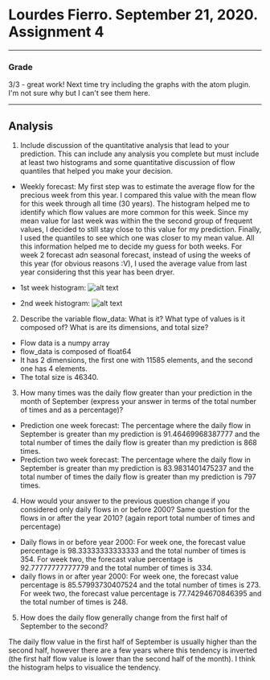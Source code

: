 # Lourdes Fierro. September 21, 2020. Assignment 4
___
### Grade
3/3 - great work! Next time try including the graphs with the atom plugin. I'm not sure why but I can't see them here.  
___

## Analysis
1. Include discussion of the quantitative analysis that lead to your prediction. This can include any analysis you complete but must include at least two histograms and some quantitative discussion of flow quantiles that helped you make your decision.
- Weekly forecast: My first step was to estimate the average flow for the precious week from this year. I compared this value with the  mean flow for this week through all time (30 years). The histogram helped me to identify which flow values are more common for this week. Since my mean value for last week was within the the second group of frequent values, I decided to still stay close to this value for my prediction. Finally, I used the quantiles to see which one was closer to my mean value. All this information helped me to decide my guess for both weeks. For week 2 forecast adn seasonal forecast, instead of using the weeks of this year (for obvious reasons :V), I used the average value from last year considering thst this year has been dryer.
* 1st week histogram:
![alt text](https://github.com/HAS-Tools-Fall2020/homework-LouFie08/tree/master/assignment_4/week1.png?raw=true)


* 2nd week histogram:
![alt text](https://github.com/HAS-Tools-Fall2020/homework-LouFie08/tree/master/assignment_4/week2.png?raw=true)


2. Describe the variable flow_data: What is it? What type of values is it composed of? What is are its dimensions, and total size?
- Flow data is a numpy array
- flow_data is composed of float64
- It has 2 dimensions, the first one with 11585 elements, and the second one has 4 elements.
- The total size is 46340.

3. How many times was the daily flow greater than your prediction in the month of September (express your answer in terms of the total number of times and as a percentage)?
- Prediction one week forecast: The percentage where the daily flow in September is greater than my prediction is 91.46469968387777 and the total number of times the daily flow is greater than my prediction is 868 times.
- Prediction two week forecast: The percentage where the daily flow in September is greater than my prediction is 83.9831401475237 and the total number of times the daily flow is greater than my prediction is 797 times.

4. How would your answer to the previous question change if you considered only daily flows in or before 2000? Same question for the flows in or after the year 2010? (again report total number of times and percentage)
- Daily flows in or before year 2000: For week one, the forecast value percentage is 98.33333333333333 and the total number of times is 354. For week two, the forecast value percentage is 92.77777777777779 and the total number of times is 334.
- daily flows in or after year 2000: For week one, the forecast value percentage is 85.57993730407524 and the total number of times is 273. For week two, the forecast value percentage is 77.74294670846395 and the total number of times is 248.

5. How does the daily flow generally change from the first half of September to the second?

The daily flow  value in the first half of September is usually higher than the second half, however there are a few years where this tendency is inverted (the first half flow value is lower than the second half of the month). I think the histogram helps to visualice the tendency.
